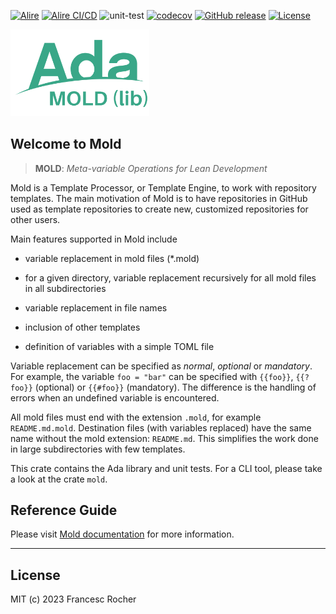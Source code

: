 [![Alire](https://img.shields.io/endpoint?url=https://alire.ada.dev/badges/mold_lib.json)](https://alire.ada.dev/crates/mold_lib.html)
[![Alire CI/CD](https://img.shields.io/endpoint?url=https://alire-crate-ci.ada.dev/badges/mold_lib.json)](https://alire-crate-ci.ada.dev/crates/mold_lib.html)
![unit-test](https://github.com/rocher/mold_lib/actions/workflows/unit-test.yml/badge.svg)
[![codecov](https://codecov.io/gh/rocher/mold_lib/graph/badge.svg?token=LB83SI4I0Y)](https://codecov.io/gh/rocher/mold_lib)
[![GitHub release](https://img.shields.io/github/release/rocher/mold_lib.svg)](https://github.com/rocher/mold_lib/releases/latest)
[![License](https://img.shields.io/github/license/rocher/mold_lib.svg?color=blue)](https://github.com/rocher/mold_lib/blob/master/LICENSE)

<img src="Ada_Mold_Lib.png" width="222" />

## Welcome to **Mold**

> **MOLD**: *Meta-variable Operations for Lean Development*

Mold is a Template Processor, or Template Engine, to work with repository
templates. The main motivation of Mold is to have repositories in GitHub used
as template repositories to create new, customized repositories for other
users.

Main features supported in Mold include

  * variable replacement in mold files (*.mold)

  * for a given directory, variable replacement recursively for all mold files
    in all subdirectories

  * variable replacement in file names

  * inclusion of other templates

  * definition of variables with a simple TOML file

Variable replacement can be specified as *normal*, *optional* or *mandatory*.
For example, the variable `foo = "bar"` can be specified with `{{foo}}`,
`{{?foo}}` (optional) or `{{#foo}}` (mandatory). The difference is the handling
of errors when an undefined variable is encountered.

All mold files must end with the extension `.mold`, for example
`README.md.mold`. Destination files (with variables replaced) have the same
name without the mold extension: `README.md`. This simplifies the work done in
large subdirectories with few templates.

This crate contains the Ada library and unit tests. For a CLI tool, please
take a look at the crate `mold`.

## Reference Guide

Please visit [Mold documentation](https://rocher.github.io/mold) for more
information.

---
## License
MIT (c) 2023 Francesc Rocher
